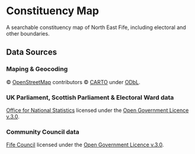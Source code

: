 # Constituency Map

A searchable constituency map of North East Fife, including electoral and other boundaries.

## Data Sources

### Maping & Geocoding
© [OpenStreetMap](https://openstreetmap.org/copyright/) contributors © [CARTO]([https://carto.com/attribution) under [ODbL](https://opendatacommons.org/licenses/odbl/).

### UK Parliament, Scottish Parliament & Electoral Ward data
[Office for National Statistics](https://geoportal.statistics.gov.uk/search?q=BDY_ELE&sort=Date%20Created%7Ccreated%7Cdesc) licensed under the [Open Government Licence v.3.0](https://www.nationalarchives.gov.uk/doc/open-government-licence/version/3/).


### Community Council data
[Fife Council](https://data.spatialhub.scot/dataset/community_council_boundaries-fi) licensed under the [Open Government Licence v.3.0](https://www.nationalarchives.gov.uk/doc/open-government-licence/version/3/).
